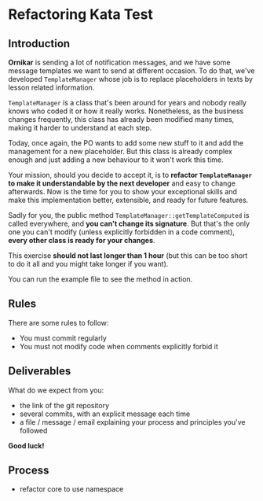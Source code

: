 # Refactoring Kata Test

## Introduction

**Ornikar** is sending a lot of notification messages, and we have some message templates we want to send
at different occasion. To do that, we've developed `TemplateManager` whose job is to replace
placeholders in texts by lesson related information.

`TemplateManager` is a class that's been around for years and nobody really knows who coded
it or how it really works. Nonetheless, as the business changes frequently, this class has
already been modified many times, making it harder to understand at each step.

Today, once again, the PO wants to add some new stuff to it and add the management for a new
placeholder. But this class is already complex enough and just adding a new behaviour to it
won't work this time.

Your mission, should you decide to accept it, is to **refactor `TemplateManager` to make it
understandable by the next developer** and easy to change afterwards. Now is the time for you to
show your exceptional skills and make this implementation better, extensible, and ready for future
features.

Sadly for you, the public method `TemplateManager::getTemplateComputed` is called everywhere,
and **you can't change its signature**. But that's the only one you can't modify (unless explicitly
forbidden in a code comment), **every other class is ready for your changes**.

This exercise **should not last longer than 1 hour** (but this can be too short to do it all and
you might take longer if you want).

You can run the example file to see the method in action.

## Rules
There are some rules to follow:
- You must commit regularly
- You must not modify code when comments explicitly forbid it

## Deliverables
What do we expect from you:
- the link of the git repository
- several commits, with an explicit message each time
- a file / message / email explaining your process and principles you've followed

**Good luck!**

## Process
- refactor core to use namespace
